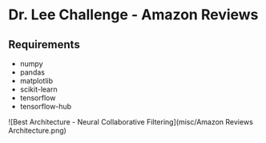 # Dr. Lee Challenge - Amazon Reviews

## Requirements
- numpy
- pandas
- matplotlib
- scikit-learn
- tensorflow
- tensorflow-hub


![Best Architecture - Neural Collaborative Filtering](misc/Amazon Reviews Architecture.png)